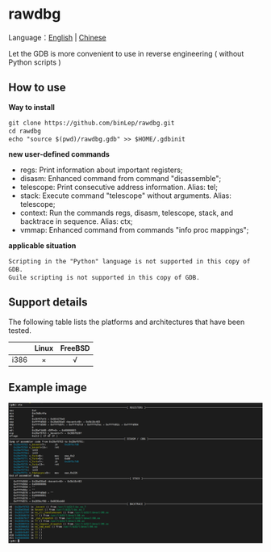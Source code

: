 # rawdbg

Language：[English](README.md) | [Chinese](README_CN.md)

Let the GDB is more convenient to use in reverse engineering ( without Python scripts )

## How to use

**Way to install**

```shell
git clone https://github.com/binLep/rawdbg.git
cd rawdbg
echo "source $(pwd)/rawdbg.gdb" >> $HOME/.gdbinit
```

**new user-defined commands**

- regs: Print information about important registers;
- disasm: Enhanced command from command "disassemble";
- telescope: Print consecutive address information. Alias: tel;
- stack: Execute command "telescope" without arguments. Alias: telescope;
- context: Run the commands regs, disasm, telescope, stack, and backtrace in sequence. Alias: ctx;
- vmmap: Enhanced command from commands "info proc mappings";

**applicable situation**

```shell
Scripting in the "Python" language is not supported in this copy of GDB.
Guile scripting is not supported in this copy of GDB.
```

## Support details

The following table lists the platforms and architectures that have been tested.

|         | Linux  | FreeBSD |
| :----:  | :----: | :----:  |
| i386    | ×      | √       |

## Example image

![](img/example%20v2.x.png)
